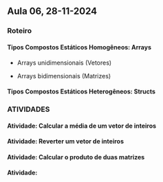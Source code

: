 
## Aula 06,  28-11-2024 
### Roteiro

#### Tipos Compostos Estáticos Homogêneos: Arrays

* Arrays unidimensionais (Vetores)

* Arrays bidimensionais (Matrizes)

#### Tipos Compostos Estáticos Heterogêneos: Structs


### ATIVIDADES

<a id="atividades"></a>
#### Atividade: Calcular a média de um vetor de inteiros 
#### Atividade: Reverter um vetor de inteiros 
#### Atividade: Calcular o produto de duas matrizes
#### Atividade:  

